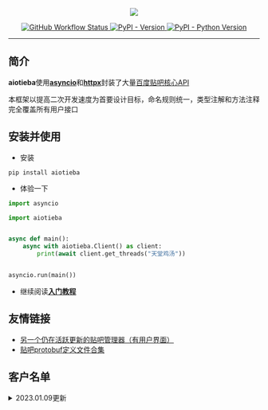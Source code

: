 <p align="center">

<a href="https://socialify.git.ci">
    <img src="https://raw.githubusercontent.com/Starry-OvO/aiotieba/master/docs/img/aiotieba.svg">
</a>

</p>

<div align="center">
<p>
<a href="https://github.com/Starry-OvO/aiotieba/actions">
    <img src="https://img.shields.io/github/actions/workflow/status/Starry-OvO/aiotieba/CI.yml?branch=develop&label=CI&logo=github" alt="GitHub Workflow Status">
</a>
<a href="https://pypi.org/project/aiotieba">
    <img src="https://img.shields.io/pypi/v/aiotieba?color=g" alt="PyPI - Version">
</a>
<a href="https://pypi.org/project/aiotieba">
    <img src="https://img.shields.io/pypi/pyversions/aiotieba" alt="PyPI - Python Version">
</a>
</p>
</div>

---

## 简介

**aiotieba**使用[**asyncio**](https://docs.python.org/zh-cn/3/library/asyncio.html)和[**httpx**](https://github.com/encode/httpx)封装了大量[百度贴吧核心API](https://github.com/Starry-OvO/aiotieba/blob/master/aiotieba/client)

本框架以提高二次开发速度为首要设计目标，命名规则统一，类型注解和方法注释完全覆盖所有用户接口

## 安装并使用

+ 安装

```shell
pip install aiotieba
```

+ 体验一下

```python
import asyncio

import aiotieba


async def main():
    async with aiotieba.Client() as client:
        print(await client.get_threads("天堂鸡汤"))


asyncio.run(main())
```

+ 继续阅读[**入门教程**](https://v-8.top/tutorial/quickstart)

## 友情链接

+ [另一个仍在活跃更新的贴吧管理器（有用户界面）](https://github.com/dog194/TiebaManager)
+ [贴吧protobuf定义文件合集](https://github.com/n0099/tbclient.protobuf)

## 客户名单

<details><summary>2023.01.09更新</summary>

|      吧名      | 关注用户数 | 最近29天日均访问量 | 日均主题帖数 | 日均回复数 |
| :------------: | :--------: | :----------------: | :----------: | :--------: |
|    抗压背锅    | 4,517,642  |      856,710       |    1,581     |   69,835   |
|     孙笑川     | 3,151,834  |      669,932       |    6,092     |  199,125   |
|    lol半价     | 2,002,779  |       98,536       |    1,499     |   33,516   |
|      宫漫      | 1,473,912  |       42,065       |     151      |   2,237    |
|    逆水寒ol    |  755,394   |       32,813       |     116      |   2,232    |
|    新孙笑川    |  532,770   |       41,530       |     293      |   14,373   |
|     vtuber     |  220,861   |       11,017       |      59      |    823     |
|     asoul      |  155,793   |       10,953       |      73      |    418     |
|      嘉然      |   59,451   |       11,428       |      85      |   1,119    |
|      向晚      |   30,744   |       7,079        |      52      |    700     |
|      贝拉      |   21,784   |       7,480        |      34      |    554     |
|      乃琳      |   17,344   |       3,588        |      21      |    275     |
| vtuber自由讨论 |   17,215   |       4,304        |      1       |     32     |

</details>

